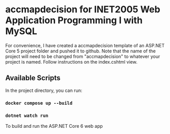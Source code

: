 # accmapdecision for INET2005 Web Application Programming I with MySQL

For convenience, I have created a accmapdecision template of an ASP.NET Core 5 project folder and pushed it to github. Note that the name of the project will need to be changed from "accmapdecision" to whatever your project is named. Follow instructions on the index.cshtml view.

## Available Scripts

In the project directory, you can run:
### `docker compose up --build`
### `dotnet watch run`

To build and run the ASP.NET Core 6 web app
